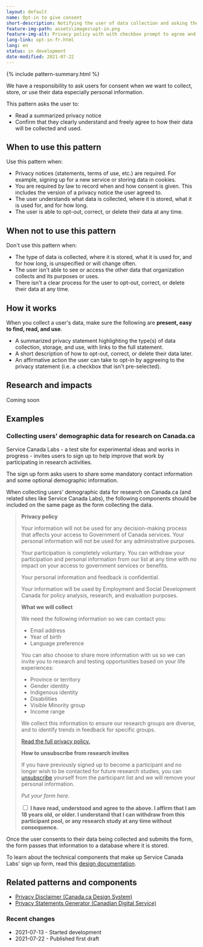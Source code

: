 ```yaml
---
layout: default
name: Opt-in to give consent
short-description: Notifying the user of data collection and asking them to consent to it.
feature-img-path: assets\images\opt-in.png
feature-img-alt: Privacy policy with with checkbox prompt to agree and submit button.
lang-link: opt-in-fr.html
lang: en
status: in development
date-modified: 2021-07-22
---
```


{% include pattern-summary.html %}

We have a responsibility to ask users for consent when we want to collect, store, or use their data especially personal information.

This pattern asks the user to:

* Read a summarized privacy notice
* Confirm that they clearly understand and freely agree to how their data will be collected and used.

## When to use this pattern

Use this pattern when:

* Privacy notices (statements, terms of use, etc.) are required. For example, signing up for a new service or storing data in cookies.
* You are required by law to record when and how consent is given. This includes the version of a privacy notice the user agreed to.
* The user understands what data is collected, where it is stored, what it is used for, and for how long.
* The user is able to opt-out, correct, or delete their data at any time.

## When not to use this pattern

Don't use this pattern when:

* The type of data is collected, where it is stored, what it is used for, and for how long, is unspecified or will change often.
* The user isn't able to see or access the other data that organization collects and its purposes or uses.
* There isn't a clear process for the user to opt-out, correct, or delete their data at any time.

## How it works

When you collect a user's data, make sure the following are **present, easy to find, read, and use**.

* A summarized privacy statement highlighting the type(s) of data collection, storage, and use, with links to the full statement.
* A short description of how to opt-out, correct, or delete their data later.
* An affirmative action the user can take to opt-in by aggreeing to the privacy statement (i.e. a checkbox that isn't pre-selected).

## Research and impacts

Coming soon

## Examples

### Collecting users' demographic data for research on Canada.ca

<!-- IMPORTANT - Add links to SCL and sign up once live! -->

Service Canada Labs - a test site for experimental ideas and works in progress - invites users to sign up to help improve that work by participating in research activities.

The sign up form asks users to share some mandatory contact information and some optional demographic information.

When collecting users' demographic data for research on Canada.ca (and related sites like Service Canada Labs), the following components should be included on the same page as the form collecting the data.

> **Privacy policy**
>
> Your information will not be used for any decision-making process that affects your access to Government of Canada services.
> Your personal information will not be used for any administrative purposes.
>
> Your participation is completely voluntary.
> You can withdraw your participation and personal information from our list at any time with no impact on your access to government services or benefits.
>
> Your personal information and feedback is confidential.
>
> Your information will be used by Employment and Social Development Canada for policy analysis, research, and evaluation purposes.
>
> **What we will collect**
>
> We need the following information so we can contact you:
>
> * Email address
> * Year of birth
> * Language preference
>
> You can also choose to share more information with us so we can invite you to research and testing opportunities based on your life experiences:
>
> * Province or territory
> * Gender identity
> * Indigenous identity
> * Disabilities
> * Visible Minority group
> * Income range
>
> We collect this information to ensure our research groups are diverse, and to identify trends in feedback for specific groups.
>
> [Read the full privacy policy.](https://www.canada.ca/en/transparency/privacy.html)
>
> **How to unsubscribe from research invites**
>
> If you have previously signed up to become a participant and no longer wish to be contacted for future research studies, you can [unsubscribe](#unsubscribe) yourself from the participant list and we will remove your personal information.
>
> _Put your form here._
>
> <div class="checkbox">
> <input type="checkbox" id="consent" name="consent" value="consent">
> <label for="consent" class="required"><strong>I have read, understood and agree to the above. I affirm that I am 18 years old, or older. I understand that I can withdraw from this participant pool, or any research study at any time without consequence.</strong></label>
> </div>

Once the user consents to their data being collected and submits the form, the form passes that information to a database where it is stored.

To learn about the technical components that make up Service Canada Labs' sign up form, read this [design documentation](https://github.com/DTS-STN/Alpha-Site/wiki/Design-Doc-004-Screener-Intake-Process).

## Related patterns and components

* [Privacy Disclaimer (Canada.ca Design System)](https://design.canada.ca/common-design-patterns/privacy-disclaimer.html)
* [Privacy Statements Generator (Canadian Digital Service)](https://privacy-statements.cds.alpha.canada.ca/en/)

### Recent changes

* 2021-07-13 - Started development
* 2021-07-22 - Published first draft
